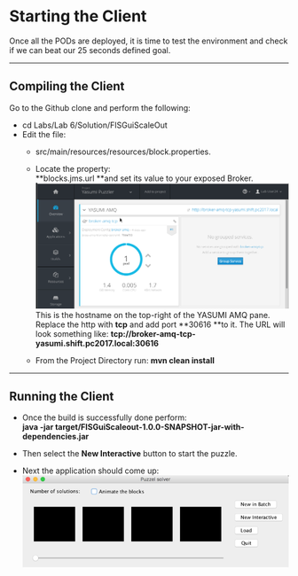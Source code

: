 # Starting the Client

Once all the PODs are deployed, it is time to test the environment and check if we can beat our 25 seconds defined goal.

---

## Compiling the Client

Go to the Github clone and perform the following:

* cd  Labs/Lab 6/Solution/FISGuiScaleOut
* Edit the file: 
  * src/main/resources/resources/block.properties.

  * Locate the property:  
    **blocks.jms.url **and set its value to your exposed Broker.  
    ![](/assets/exposedbrokeronamq.png)This is the hostname on the top-right of the YASUMI AMQ pane. Replace the http with **tcp** and add port **30616 **to it. The URL will look something like: **tcp://broker-amq-tcp-yasumi.shift.pc2017.local:30616**

  * From the Project Directory run: **mvn clean install**

---

## Running the Client

* Once the build is successfully done perform:   
  **java -jar target/FISGuiScaleout-1.0.0-SNAPSHOT-jar-with-dependencies.jar**

* Then select the **New Interactive** button to start the puzzle.

* Next the application should come up:  
  ![](/assets/initialGUI.png)



